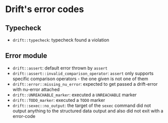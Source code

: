 # Drift's error codes

## Typecheck

* `drift::typecheck`: typecheck found a violation

## Error module

* `drift::assert`: default error thrown by `assert`
* `drift::assert::invalid_comparison_operator`: `assert` only supports specific comparison operators - the one given is not one of them
* `drift::error::missing_nu_error`: expected to get passed a drift-error with nu-error attached
* `drift::UNREACHABLE_marker`: executed a `UNREACHABLE` marker
* `drift::TODO_marker`: executed a `TODO` marker
* `drift::sexec::no_output`: the target of the `sexec` command did not output anything to the structured data output and also did not exit with a error-code
